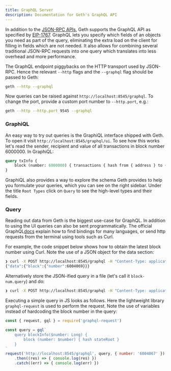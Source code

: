 ```yaml
---
title: GraphQL Server
description: Documentation for Geth's GraphQL API
---
```


In addition to the [JSON-RPC APIs](/content/docs/interacting_with_geth/RPC/server.md), Geth supports the GraphQL API as specified by [EIP-1767](https://eips.ethereum.org/EIPS/eip-1767). GraphQL lets you specify which fields of an objects you need as part of the query, eliminating the extra load on the client for filling in fields which are not needed. It also allows for combining several traditional JSON-RPC requests into one query which translates into less overhead and more performance.

The GraphQL endpoint piggybacks on the HTTP transport used by JSON-RPC. Hence the relevant `--http` flags and the `--graphql` flag  should be passed to Geth:

```bash
geth --http --graphql
```

Now queries can be raised against `http://localhost:8545/graphql`. To change the port, provide a custom port number to `--http.port`, e.g.:

```bash
geth --http --http.port 9545 --graphql
```

### GraphiQL

An easy way to try out queries is the GraphiQL interface shipped with Geth. To open it visit `http://localhost:8545/graphql/ui`. To see how this works let's read the sender, recipient and value of all transactions in block number 6000000. In GraphiQL:

```graphql
query txInfo {
    block (number: 6000000) { transactions { hash from { address } to { address } value } }
}
```

GraphiQL also provides a way to explore the schema Geth provides to help you formulate your queries, which you can see on the right sidebar. Under the title `Root Types` click on `Query` to see the high-level types and their fields.

### Query

Reading out data from Geth is the biggest use-case for GraphQL. In addition to using the UI queries can also be sent programmatically. The official GraphQL[docs](https://graphql.org/code/) explain how to find bindings for many languages, or send http requests from the terminal using tools such as Curl.

For example, the code snippet below shows how to obtain the latest block number using Curl. Note the use of a JSON object for the data section:

```bash
❯ curl -X POST http://localhost:8545/graphql -H "Content-Type: application/json" --data '{ "query": "query { block { number } }" }'
{"data":{"block":{"number":6004069}}}
```

Alternatively store the JSON-ified query in a file (let's call it `block-num.query`) and do:

```bash
❯ curl -X POST http://localhost:8545/graphql -H "Content-Type: application/json" --data '@block-num.query'
```

Executing a simple query in JS looks as follows. Here the lightweight library `graphql-request` is used to perform the request. Note the use of variables instead of hardcoding the block number in the query:

```javascript
const { request, gql } = require('graphql-request')

const query = gql`
    query blockInfo($number: Long) {
        block (number: $number) { hash stateRoot }
    }
`
request('http://localhost:8545/graphql', query, { number: '6004067' })
    .then((res) => { console.log(res) })
    .catch((err) => { console.log(err) })
```

